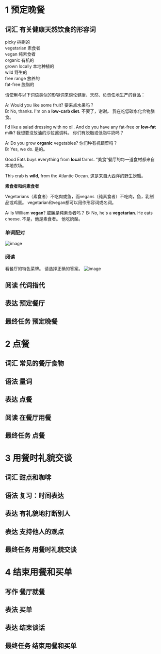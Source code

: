 # 1 预定晚餐
## 词汇 有关健康天然饮食的形容词
picky 挑剔的  
vegetarian 素食者  
vegan 纯素食者  
organic 有机的  
grown locally 本地种植的  
wild 野生的  
free range 放养的  
fat-free 脱脂的

请使用与以下词语类似的形容词来谈论健康、天然、负责任地生产的食品：

A: Would you like some fruit? 要来点水果吗？  
B: No, thanks. I'm on a **low-carb diet**. 不要了，谢谢。 我在吃低碳水化合物膳食。	 

I'd like a salad dressing with no oil. And do you have any fat-free or **low-fat** milk? 我想要没放油的沙拉酱调料。 你们有脱脂或低脂牛奶吗？
 	 
A: Do you grow **organic** vegetables? 你们种有机蔬菜吗？  
B: Yes, we do.	是的。

Good Eats buys everything from **local** farms.	“美食”餐厅的每一道食材都来自本地农场。	 

This crab is **wild**, from the Atlantic Ocean.	这是来自大西洋的野生螃蟹。

**素食者和纯素食者**

Vegetarians（素食者）不吃肉或鱼，而vegans（纯素食者）不吃肉，鱼，乳制品或鸡蛋。 vegetarian和vegan都可以用作形容词或名词。

A: Is William **vegan**?	威廉是纯素食者吗？
B: No, he's a **vegetarian**. He eats cheese. 不是，他是素食者。 他吃奶酪。
### 单词配对
![image](https://github.com/guozheng07/English-learn/assets/42236890/90ff3f3b-789f-4cf3-bb81-4e54d3adc791)
### 阅读
看餐厅的特色菜牌。 请选择正确的答案。
![image](https://github.com/guozheng07/English-learn/assets/42236890/e7e79fb4-daa9-4a9e-8d68-f5c5cd95f38e)

## 阅读 代词指代
## 表达 预定餐厅
## 最终任务 预定晚餐
# 2 点餐
## 词汇 常见的餐厅食物
## 语法 量词
## 表达 点餐
## 阅读 在餐厅用餐
## 最终任务 点餐
# 3 用餐时礼貌交谈
## 词汇 甜点和咖啡
## 语法 复习：时间表达
## 表达 有礼貌地打断别人
## 表达 支持他人的观点
## 最终任务 用餐时礼貌交谈
# 4 结束用餐和买单
## 写作 餐厅就餐
## 表法 买单
## 表达 结束谈话
## 最终任务 结束用餐和买单
